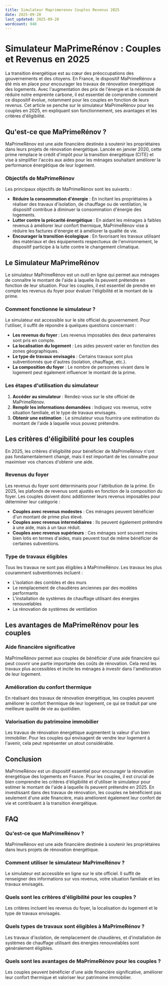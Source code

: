 ```yaml
---
title: Simulateur Maprimerenov Couples Revenus 2025
date: 2025-09-28
last_updated: 2025-09-28
wordcount: 948
---
```


# Simulateur MaPrimeRénov : Couples et Revenus en 2025

La transition énergétique est au cœur des préoccupations des gouvernements et des citoyens. En France, le dispositif MaPrimeRénov a été mis en place pour encourager les travaux de rénovation énergétique des logements. Avec l'augmentation des prix de l'énergie et la nécessité de réduire notre empreinte carbone, il est essentiel de comprendre comment ce dispositif évolue, notamment pour les couples en fonction de leurs revenus. Cet article se penche sur le simulateur MaPrimeRénov pour les couples en 2025, en expliquant son fonctionnement, ses avantages et les critères d'éligibilité.

## Qu'est-ce que MaPrimeRénov ?

MaPrimeRénov est une aide financière destinée à soutenir les propriétaires dans leurs projets de rénovation énergétique. Lancée en janvier 2020, cette prime remplace le crédit d'impôt pour la transition énergétique (CITE) et vise à simplifier l'accès aux aides pour les ménages souhaitant améliorer la performance énergétique de leur logement.

### Objectifs de MaPrimeRénov

Les principaux objectifs de MaPrimeRénov sont les suivants :

- **Réduire la consommation d'énergie** : En incitant les propriétaires à réaliser des travaux d'isolation, de chauffage ou de ventilation, le dispositif contribue à diminuer la consommation d'énergie des logements.
- **Lutter contre la précarité énergétique** : En aidant les ménages à faibles revenus à améliorer leur confort thermique, MaPrimeRénov vise à réduire les factures d'énergie et à améliorer la qualité de vie.
- **Encourager la transition écologique** : En favorisant les travaux utilisant des matériaux et des équipements respectueux de l'environnement, le dispositif participe à la lutte contre le changement climatique.

## Le Simulateur MaPrimeRénov

Le simulateur MaPrimeRénov est un outil en ligne qui permet aux ménages de connaître le montant de l'aide à laquelle ils peuvent prétendre en fonction de leur situation. Pour les couples, il est essentiel de prendre en compte les revenus du foyer pour évaluer l'éligibilité et le montant de la prime.

### Comment fonctionne le simulateur ?

Le simulateur est accessible sur le site officiel du gouvernement. Pour l'utiliser, il suffit de répondre à quelques questions concernant :

- **Les revenus du foyer** : Les revenus imposables des deux partenaires sont pris en compte.
- **La localisation du logement** : Les aides peuvent varier en fonction des zones géographiques.
- **Le type de travaux envisagés** : Certains travaux sont plus subventionnés que d'autres (isolation, chauffage, etc.).
- **La composition du foyer** : Le nombre de personnes vivant dans le logement peut également influencer le montant de la prime.

### Les étapes d'utilisation du simulateur

1. **Accéder au simulateur** : Rendez-vous sur le site officiel de MaPrimeRénov.
2. **Remplir les informations demandées** : Indiquez vos revenus, votre situation familiale, et le type de travaux envisagés.
3. **Obtenir une estimation** : Le simulateur vous fournira une estimation du montant de l'aide à laquelle vous pouvez prétendre.

## Les critères d'éligibilité pour les couples

En 2025, les critères d'éligibilité pour bénéficier de MaPrimeRénov n'ont pas fondamentalement changé, mais il est important de les connaître pour maximiser vos chances d'obtenir une aide.

### Revenus du foyer

Les revenus du foyer sont déterminants pour l'attribution de la prime. En 2025, les plafonds de revenus sont ajustés en fonction de la composition du foyer. Les couples doivent donc additionner leurs revenus imposables pour déterminer leur catégorie :

- **Couples avec revenus modestes** : Ces ménages peuvent bénéficier d'un montant de prime plus élevé.
- **Couples avec revenus intermédiaires** : Ils peuvent également prétendre à une aide, mais à un taux réduit.
- **Couples avec revenus supérieurs** : Ces ménages sont souvent moins bien lotis en termes d'aides, mais peuvent tout de même bénéficier de certaines subventions.

### Type de travaux éligibles

Tous les travaux ne sont pas éligibles à MaPrimeRénov. Les travaux les plus couramment subventionnés incluent :

- L'isolation des combles et des murs
- Le remplacement de chaudières anciennes par des modèles performants
- L'installation de systèmes de chauffage utilisant des énergies renouvelables
- La rénovation de systèmes de ventilation

## Les avantages de MaPrimeRénov pour les couples

### Aide financière significative

MaPrimeRénov permet aux couples de bénéficier d'une aide financière qui peut couvrir une partie importante des coûts de rénovation. Cela rend les travaux plus accessibles et incite les ménages à investir dans l'amélioration de leur logement.

### Amélioration du confort thermique

En réalisant des travaux de rénovation énergétique, les couples peuvent améliorer le confort thermique de leur logement, ce qui se traduit par une meilleure qualité de vie au quotidien.

### Valorisation du patrimoine immobilier

Les travaux de rénovation énergétique augmentent la valeur d'un bien immobilier. Pour les couples qui envisagent de vendre leur logement à l'avenir, cela peut représenter un atout considérable.

## Conclusion

MaPrimeRénov est un dispositif essentiel pour encourager la rénovation énergétique des logements en France. Pour les couples, il est crucial de bien comprendre les critères d'éligibilité et d'utiliser le simulateur pour estimer le montant de l'aide à laquelle ils peuvent prétendre en 2025. En investissant dans des travaux de rénovation, les couples ne bénéficient pas seulement d'une aide financière, mais améliorent également leur confort de vie et contribuent à la transition énergétique.

## FAQ

### Qu'est-ce que MaPrimeRénov ?

MaPrimeRénov est une aide financière destinée à soutenir les propriétaires dans leurs projets de rénovation énergétique.

### Comment utiliser le simulateur MaPrimeRénov ?

Le simulateur est accessible en ligne sur le site officiel. Il suffit de renseigner des informations sur vos revenus, votre situation familiale et les travaux envisagés.

### Quels sont les critères d'éligibilité pour les couples ?

Les critères incluent les revenus du foyer, la localisation du logement et le type de travaux envisagés.

### Quels types de travaux sont éligibles à MaPrimeRénov ?

Les travaux d'isolation, de remplacement de chaudières, et d'installation de systèmes de chauffage utilisant des énergies renouvelables sont généralement éligibles.

### Quels sont les avantages de MaPrimeRénov pour les couples ?

Les couples peuvent bénéficier d'une aide financière significative, améliorer leur confort thermique et valoriser leur patrimoine immobilier.